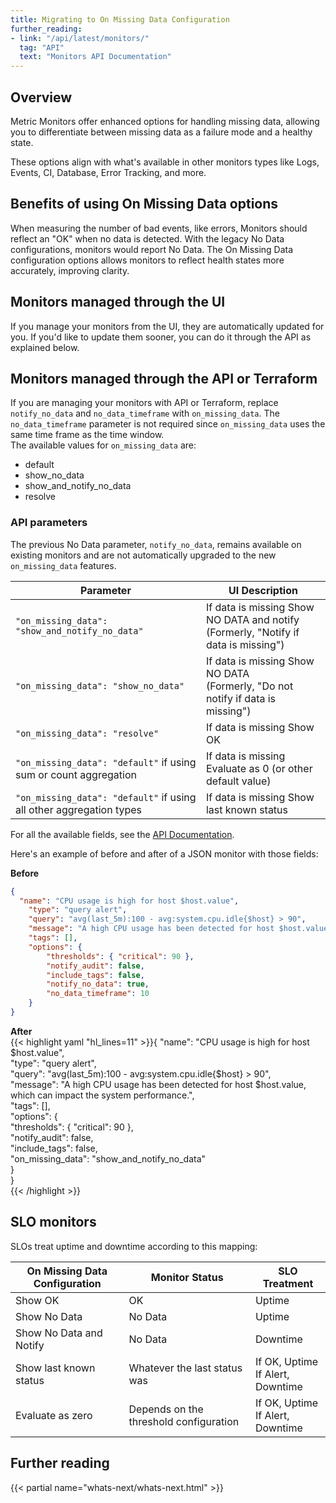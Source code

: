 ```yaml
---
title: Migrating to On Missing Data Configuration
further_reading:
- link: "/api/latest/monitors/"
  tag: "API"
  text: "Monitors API Documentation"
---
```


## Overview

Metric Monitors offer enhanced options for handling missing data, allowing you to differentiate between missing data as a failure mode and a healthy state. 

These options align with what's available in other monitors types like Logs, Events, CI, Database, Error Tracking, and more.

## Benefits of using On Missing Data options

When measuring the number of bad events, like errors, Monitors should reflect an "OK" when no data is detected. With the legacy No Data configurations, monitors would report No Data. The On Missing Data configuration options allows monitors to reflect health states more accurately, improving clarity.

## Monitors managed through the UI

If you manage your monitors from the UI, they are automatically updated for you. If you'd like to update them sooner, you can do it through the API as explained below.

## Monitors managed through the API or Terraform

If you are managing your monitors with API or Terraform, replace `notify_no_data` and `no_data_timeframe` with `on_missing_data`. The `no_data_timeframe` parameter is not required since `on_missing_data` uses the same time frame as the time window.  
The available values for `on_missing_data` are:

* default  
* show_no_data  
* show_and_notify_no_data  
* resolve

### API parameters

The previous No Data parameter, `notify_no_data`, remains available on existing monitors and are not automatically upgraded to the new `on_missing_data` features.

| Parameter                               | UI Description                                                                                     |
|-----------------------------------------|----------------------------------------------------------------------------------------------------|
| `"on_missing_data": "show_and_notify_no_data"` | If data is missing Show NO DATA and notify<br>(Formerly, "Notify if data is missing")                       |
| `"on_missing_data": "show_no_data"`     | If data is missing Show NO DATA<br>(Formerly, "Do not notify if data is missing")                           |
| `"on_missing_data": "resolve"`          | If data is missing Show OK                                                                       |
| `"on_missing_data": "default"` if using sum or count aggregation | If data is missing Evaluate as 0 (or other default value)                                  |
| `"on_missing_data": "default"` if using all other aggregation types | If data is missing Show last known status |

For all the available fields, see the [API Documentation][1].

Here's an example of before and after of a JSON monitor with those fields:

**Before**  
```json
{  
  "name": "CPU usage is high for host $host.value",  
    "type": "query alert",  
    "query": "avg(last_5m):100 - avg:system.cpu.idle{$host} > 90",  
    "message": "A high CPU usage has been detected for host $host.value, which can impact the system performance.",  
    "tags": [],  
    "options": {  
        "thresholds": { "critical": 90 },  
        "notify_audit": false,  
        "include_tags": false,  
        "notify_no_data": true,  
        "no_data_timeframe": 10  
    }  
}
```

**After**  
{{< highlight yaml "hl_lines=11" >}}{
  "name": "CPU usage is high for host $host.value",  
    "type": "query alert",  
    "query": "avg(last_5m):100 - avg:system.cpu.idle{$host} > 90",  
    "message": "A high CPU usage has been detected for host $host.value, which can impact the system performance.",  
    "tags": [],  
    "options": {  
       "thresholds": { "critical": 90 },  
       "notify_audit": false,  
       "include_tags": false,  
       "on_missing_data": "show_and_notify_no_data"  
    }  
}  
{{< /highlight >}}

## SLO monitors

SLOs treat uptime and downtime according to this mapping:

| On Missing Data Configuration | Monitor Status                 | SLO Treatment               |
|-------------------------------|--------------------------------|-----------------------------|
| Show OK                       | OK                             | Uptime                      |
| Show No Data                  | No Data                        | Uptime                      |
| Show No Data and Notify       | No Data                        | Downtime                    |
| Show last known status        | Whatever the last status was   | If OK, Uptime<br>If Alert, Downtime |
| Evaluate as zero              | Depends on the threshold configuration | If OK, Uptime<br>If Alert, Downtime |

## Further reading

{{< partial name="whats-next/whats-next.html" >}}

[1]: https://docs.datadoghq.com/api/latest/monitors/

